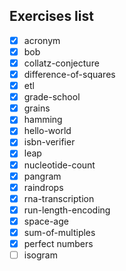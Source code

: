 ## Exercises list

- [x] acronym
- [x] bob
- [x] collatz-conjecture
- [x] difference-of-squares
- [x] etl
- [x] grade-school
- [x] grains
- [x] hamming
- [x] hello-world
- [x] isbn-verifier
- [x] leap
- [x] nucleotide-count
- [x] pangram
- [x] raindrops
- [x] rna-transcription
- [x] run-length-encoding
- [x] space-age
- [x] sum-of-multiples
- [x] perfect numbers
- [ ] isogram
